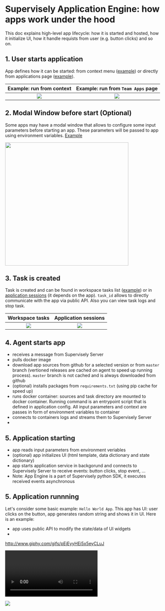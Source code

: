 # Supervisely Application Engine: how apps work under the hood

This doc explains high-level app lifecycle: how it is started and hosted, how it initialize UI, how it handle requists from user (e.g. button clicks) and so on.

## 1. User starts application

App defines how it can be started: from context menu ([example](https://ecosystem.supervise.ly/apps/classes-stats-for-images)) or directly from applications page ([example](https://ecosystem.supervise.ly/apps/import-from-google-cloud-storage)).

Example: run from context  |  Example: run from `Team Apps` page
:-------------------------:|:-----------------------------------:
![](https://i.imgur.com/6jVrnAK.png)  |  ![](https://i.imgur.com/2HciaQv.png)

## 2. Modal Window before start (Optional)
Some apps may have a modal window that allows to configure some input parameters before starting an app. These parameters will be passed to app using environment variables. [Example](https://ecosystem.supervise.ly/apps/classes-stats-for-images)

<img src="https://i.imgur.com/lI6jenf.png" width="400"/>

## 3. Task is created

Task is created and can be found in workspace tasks list ([example](https://github.com/supervisely-ecosystem/classes-stats-for-images)) or in [application sessions](https://ecosystem.supervise.ly/apps/labeling-events-stats) (it depends on the app). `task_id` allows to directly communicate with the app via public API. Also you can view task logs and stop task.

Workspace tasks           |  Application sessions
:-------------------------:|:-----------------------------------:
![](https://i.imgur.com/C6zo9Q2.png)  |  ![](https://i.imgur.com/EVaMydM.png)


## 4. Agent starts app

- receives a message from Supervisely Server  
- pulls docker image
- download app sources from github for a selected version or from `master` branch (vertioned releases are cached on agent to speed up running process). `master` branch is not cached and is always downloaded from github
- (optional) installs packages from `requirements.txt` (using pip cache for speed up)
- runs docker container: sources and task directory are mounted to docker container. Running command is an entrypoint script that is defined in application config. All input parameters and context are passes in form of environment variables to container
- connects to containers logs and streams them to Supervisely Server
- 

## 5. Application starting

- app reads input parameters from environment veriables
- (optional) app initializes UI (html template, data dictionary and state dictionary)
- app starts application service in backgorund and connects to Supervisely Server to receive events: button clicks, stop event, ...
- Note: App Engine is a part of Supervisely python SDK, it executes received events asynchronous





## 5. Application runnning

Let's consider some basic example: `Hello World App`. This app has UI: user clicks on the button, app generates random string and shows it in UI. 
Here is an example:





- app uses public API to modify the state/data of UI widgets
- 

http://www.giphy.com/gifs/pEjEyyHEi5x5eyCLuJ


![](https://i.imgur.com/bHP9faS.mp4)



![](https://i.imgur.com/5IrRv6i.png)
